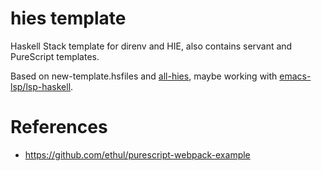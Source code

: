# hies template

Haskell Stack template for direnv and HIE, also contains servant and PureScript templates.

Based on new-template.hsfiles and [all-hies](https://github.com/Infinisil/all-hies/tree/master/templates/haskell.nix-stack),
maybe working with [emacs-lsp/lsp-haskell](https://github.com/emacs-lsp/lsp-haskell).

# References

* <https://github.com/ethul/purescript-webpack-example>
